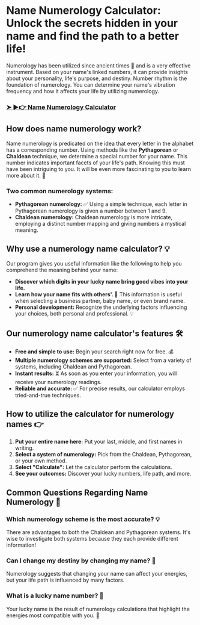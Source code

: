 # Name Numerology Calculator: Unlock the secrets hidden in your name and find the path to a better life!


Numerology has been utilized since ancient times 📅 and is a very effective instrument. Based on your name's linked numbers, it can provide insights about your personality, life's purpose, and destiny. Number rhythm is the foundation of numerology. You can determine your name's vibration frequency  and how it affects your life by utilizing numerology.

<h3><a href="https://numerologychecker.com/name-numerology-calculator">➤ ►👉 Name Numerology Calculator</a></h3>

## How does name numerology work? 
Name numerology is predicated on the idea that every letter in the alphabet has a corresponding number. Using methods like the **Pythagorean** or **Chaldean** technique, we determine a special number for your name. This number indicates important facets of your life's path. Knowing this must have been intriguing to you. It will be even more fascinating to you to learn more about it. 🚀

### Two common numerology systems: 
- **Pythagorean numerology:** ✅ Using a simple technique, each letter in Pythagorean numerology is given a number between 1 and 9.
- **Chaldean numerology:** Chaldean numerology is more intricate, employing a distinct number mapping and giving numbers a mystical meaning.

## Why use a numerology name calculator? 💡
Our program gives you useful information like the following to help you comprehend the meaning behind your name:

- **Discover which digits in your lucky name  bring good vibes into your life.**
- **Learn how your name fits with others'. 👥** This information is useful when selecting a business partner, baby name, or even brand name.
- **Personal development:** Recognize the underlying factors influencing your choices, both personal and professional. 💡

## Our numerology name calculator's features 🛠
- **Free and simple to use:** Begin your search right now for free. 💰
- **Multiple numerology schemes are supported:** Select from a variety of systems, including Chaldean and Pythagorean.
- **Instant results:** ⏳ As soon as you enter your information, you will receive your numerology readings.
- **Reliable and accurate:** ✅ For precise results, our calculator employs tried-and-true techniques.

## How to utilize the calculator for numerology names 👉
1. **Put your entire name here:** Put your last, middle, and first names in writing.
2. **Select a system of numerology:** Pick from the Chaldean, Pythagorean, or your own method.
3. **Select "Calculate":** Let the calculator perform the calculations. 
4. **See your outcomes:** Discover your lucky numbers, life path, and more. 

## Common Questions Regarding Name Numerology 💬
### Which numerology scheme is the most accurate? 💡
There are advantages to both the Chaldean and Pythagorean systems. It's wise to investigate both systems because they each provide different information!

### Can I change my destiny by changing my name? 🏰
Numerology suggests that changing your name can affect your energies, but your life path is influenced by many factors.

### What is a lucky name number? 🎲
Your lucky name is the result of numerology calculations that highlight the energies most compatible with you. 💎

